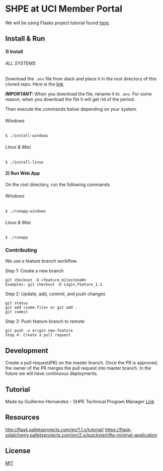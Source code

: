 # SHPE at UCI Member Portal

We will be using Flasks project tutorial found [here](http://flask.palletsprojects.com/en/1.1.x/tutorial/).

## Install & Run

#### 1) Install

###### ALL SYSTEMS
Download the ```.env``` file from slack and place it in the root directory of this cloned repo. Here is the [link](https://shpetechcommittee.slack.com/archives/C011D0TD154/p1586063096000300)

***IMPORTANT:*** When you download the file, rename it to ```.env```. For some reason, when you download the file it will get rid of the period.

Then execute the commands below depending on your system.

###### Windows

```
$ ./install-windows
```

###### Linux & Mac

```
$ ./install-linux
```

#### 2) Run Web App

On the root directory, run the following commands

###### Windows

```
$ ./runapp-windows
```

###### Linux & Mac

```
$ ./runapp
```

### Contributing

We use a feature branch workflow.

Step 1: Create a new branch

```
git checkout -b <feature_milestone#>
Examples: git checkout -b Login_Feature_1.1
```

Step 2: Update, add, commit, and push changes

```
git status
git add <some-file> or git add .
git commit
```

Step 3: Push feature branch to remote

```
git push -u origin new-feature
Step 4: Create a pull request
```

## Development

Create a pull request(PR) on the master branch.
Once the PR is approved, the owner of the PR merges the pull request into master branch.
In the future we will have continuous deployments.

## Tutorial

Made by Guillermo Hernandez - SHPE Technical Program Manager
[Link](https://www.youtube.com/watch?v=T0Ml5WnQbJY&feature=youtu.be)

## Resources
http://flask.palletsprojects.com/en/1.1.x/tutorial/
https://flask-sqlalchemy.palletsprojects.com/en/2.x/quickstart/#a-minimal-application


## License

[MIT](https://choosealicense.com/licenses/mit/)
